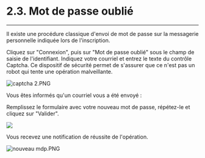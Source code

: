 # 2.3. Mot de passe oublié

---

Il existe une procédure classique d'envoi de mot de passe sur la messagerie personnelle indiquée lors de l'inscription.

Cliquez sur "Connexion", puis sur "Mot de passe oublié" sous le champ de saisie de l'identifiant. Indiquez votre courriel et entrez le texte du contrôle Captcha. Ce dispositif de sécurité permet de s'assurer que ce n'est pas un robot qui tente une opération malveillante.

![captcha 2.PNG](http://www.claroline.net/uploads/custom/images/1759.png)

Vous êtes informés qu'un courriel vous a été envoyé :

Remplissez le formulaire avec votre nouveau mot de passe, répétez-le et cliquez sur "Valider".

![](http://www.claroline.net/uploads/custom/images/1520.png)

Vous recevez une notification de réussite de l'opération.

![nouveau mdp.PNG](http://www.claroline.net/uploads/custom/images/2700.jpg)





